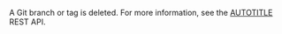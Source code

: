 A Git branch or tag is deleted. For more information, see the [AUTOTITLE](/rest/git#delete-a-reference) REST API.
